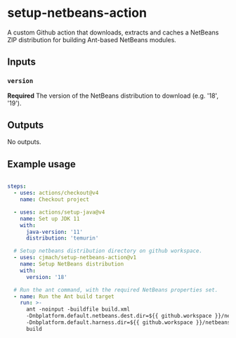 # setup-netbeans-action
A custom Github action that downloads, extracts and caches a NetBeans 
ZIP distribution for building Ant-based NetBeans modules.

## Inputs

### `version`

**Required** The version of the NetBeans distribution to download (e.g. 
'18', '19').

## Outputs

No outputs.

## Example usage

```yaml

steps:
  - uses: actions/checkout@v4
    name: Checkout project

  - uses: actions/setup-java@v4
    name: Set up JDK 11
    with:
      java-version: '11'
      distribution: 'temurin'

  # Setup netbeans distribution directory on github workspace.
  - uses: cjmach/setup-netbeans-action@v1
    name: Setup NetBeans distribution
    with:
      version: '18'  

  # Run the ant command, with the required NetBeans properties set.
  - name: Run the Ant build target
    run: >-
      ant -noinput -buildfile build.xml
      -Dnbplatform.default.netbeans.dest.dir=${{ github.workspace }}/netbeans
      -Dnbplatform.default.harness.dir=${{ github.workspace }}/netbeans/harness
      build
```
